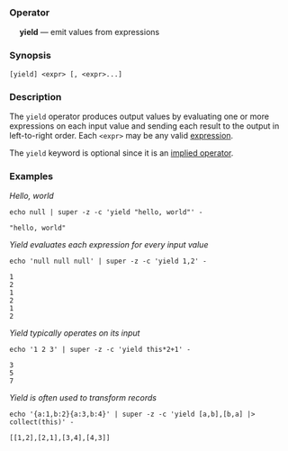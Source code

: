### Operator

&emsp; **yield** &mdash; emit values from expressions

### Synopsis

```
[yield] <expr> [, <expr>...]
```
### Description

The `yield` operator produces output values by evaluating one or more
expressions on each input value and sending each result to the output
in left-to-right order.  Each `<expr>` may be any valid
[expression](../expressions).

The `yield` keyword is optional since it is an
[implied operator](../pipeline-model#implied-operators).

### Examples

_Hello, world_
```mdtest-command
echo null | super -z -c 'yield "hello, world"' -
```

```mdtest-output
"hello, world"
```
_Yield evaluates each expression for every input value_
```mdtest-command
echo 'null null null' | super -z -c 'yield 1,2' -
```

```mdtest-output
1
2
1
2
1
2
```
_Yield typically operates on its input_
```mdtest-command
echo '1 2 3' | super -z -c 'yield this*2+1' -
```

```mdtest-output
3
5
7
```
_Yield is often used to transform records_
```mdtest-command
echo '{a:1,b:2}{a:3,b:4}' | super -z -c 'yield [a,b],[b,a] |> collect(this)' -
```

```mdtest-output
[[1,2],[2,1],[3,4],[4,3]]
```
